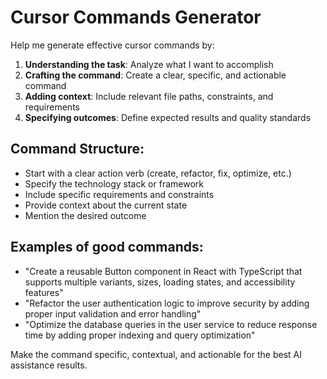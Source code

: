 # Cursor Commands Generator

Help me generate effective cursor commands by:

1. **Understanding the task**: Analyze what I want to accomplish
2. **Crafting the command**: Create a clear, specific, and actionable command
3. **Adding context**: Include relevant file paths, constraints, and requirements
4. **Specifying outcomes**: Define expected results and quality standards

## Command Structure:
- Start with a clear action verb (create, refactor, fix, optimize, etc.)
- Specify the technology stack or framework
- Include specific requirements and constraints
- Provide context about the current state
- Mention the desired outcome

## Examples of good commands:
- "Create a reusable Button component in React with TypeScript that supports multiple variants, sizes, loading states, and accessibility features"
- "Refactor the user authentication logic to improve security by adding proper input validation and error handling"
- "Optimize the database queries in the user service to reduce response time by adding proper indexing and query optimization"

Make the command specific, contextual, and actionable for the best AI assistance results.
